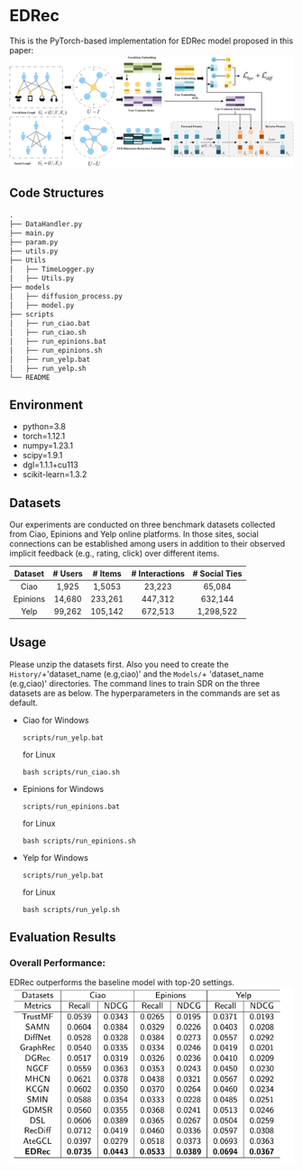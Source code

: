 # EDRec
This is the PyTorch-based implementation for EDRec model proposed in this paper:
![model](./framework1.png)
## Code Structures 
    .
    ├── DataHandler.py
    ├── main.py
    ├── param.py
    ├── utils.py
    ├── Utils                    
    │   ├── TimeLogger.py            
    │   ├── Utils.py                             
    ├── models
    │   ├── diffusion_process.py
    │   ├── model.py
    ├── scripts
    │   ├── run_ciao.bat
    │   ├── run_ciao.sh
    │   ├── run_epinions.bat
    │   ├── run_epinions.sh
    │   ├── run_yelp.bat
    │   ├── run_yelp.sh
    └── README

## Environment
- python=3.8
- torch=1.12.1
- numpy=1.23.1
- scipy=1.9.1
- dgl=1.1.1+cu113
- scikit-learn=1.3.2
## Datasets
Our experiments are conducted on three benchmark datasets collected from Ciao, Epinions and Yelp online platforms. In those sites, social connections can be established among users in addition to their observed implicit feedback (e.g., rating, click) over different items.

| Dataset  | # Users | # Items | # Interactions | # Social Ties |
| :------: | :-----: |:-------:|:--------------:|:-------------:|
|   Ciao   |  1,925  | 1,5053  |     23,223     |    65,084     |
| Epinions | 14,680  | 233,261 |    447,312     |    632,144    |
|   Yelp   |  99,262 | 105,142 |    672,513     |   1,298,522   |
## Usage

Please unzip the datasets first. Also you need to create the `History/`+'dataset_name (e.g,ciao)' and the `Models/`+ 'dataset_name (e.g,ciao)' directories. The command lines to train SDR on the three datasets are as below. The hyperparameters in the commands are set as default.

- Ciao
  for Windows
  ```
  scripts/run_yelp.bat
  ```  
  for Linux
  ```shell
  bash scripts/run_ciao.sh
  ```

- Epinions 
  for Windows
  ```
  scripts/run_epinions.bat
  ```  
  for Linux
  ```shell
  bash scripts/run_epinions.sh
  ```

- Yelp
  for Windows
  ```
  scripts/run_yelp.bat
  ```  

  for Linux
  ```shell
  bash scripts/run_yelp.sh
  ```
## Evaluation Results
### Overall Performance:
EDRec outperforms the baseline model with top-20 settings.
![performance](./result.png)

